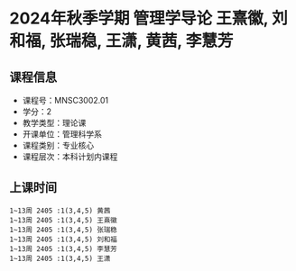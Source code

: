# 2024年秋季学期 管理学导论 王熹徽, 刘和福, 张瑞稳, 王潇, 黄茜, 李慧芳






## 课程信息

- 课程号：MNSC3002.01
- 学分：2
- 教学类型：理论课
- 开课单位：管理科学系
- 课程类别：专业核心
- 课程层次：本科计划内课程

## 上课时间

```
1~13周 2405 :1(3,4,5) 黄茜
1~13周 2405 :1(3,4,5) 王熹徽
1~13周 2405 :1(3,4,5) 张瑞稳
1~13周 2405 :1(3,4,5) 刘和福
1~13周 2405 :1(3,4,5) 李慧芳
1~13周 2405 :1(3,4,5) 王潇
```

